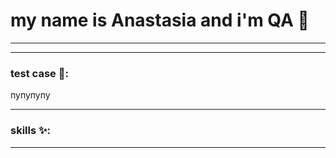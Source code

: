 # my name is Anastasia and i'm QA 🌱

---


---


### test case 🐾:

<div>
  пупупупу
</div>

---


### skills ✨:


---
